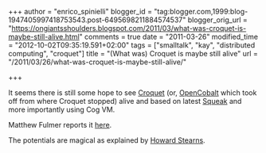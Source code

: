 +++
author = "enrico_spinielli"
blogger_id = "tag:blogger.com,1999:blog-1947405997418753543.post-6495698211884574537"
blogger_orig_url = "https://ongiantsshoulders.blogspot.com/2011/03/what-was-croquet-is-maybe-still-alive.html"
comments = true
date = "2011-03-26"
modified_time = "2012-10-02T09:35:19.591+02:00"
tags = ["smalltalk", "kay", "distributed computing", "croquet"]
title = "(What was) Croquet is maybe still alive"
url = "/2011/03/26/what-was-croquet-is-maybe-still-alive/"

+++

It seems there is still some hope to see [Croquet](https://www.opencroquet.org/) (or, [OpenCobalt](https://www.opencobalt.org/) which took off from where Croquet stopped) alive and based on latest [Squeak](https://www.squeak.org/) and more importantly using Cog VM.

Matthew Fulmer reports it [here](https://lists.squeakfoundation.org/pipermail/squeak-dev/2011-March/158209.html).

The potentials are magical as explained by [Howard Stearns](https://inventing-the-future.wetmachine.com/content/controlling-time-teatime).
